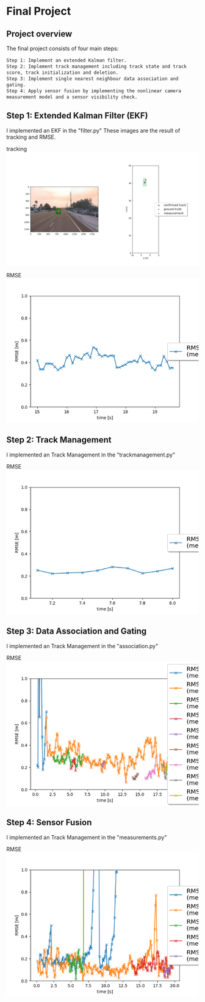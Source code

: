# Final Project
## Project overview
The final project consists of four main steps:<br>

    Step 1: Implement an extended Kalman filter.
    Step 2: Implement track management including track state and track score, track initialization and deletion.
    Step 3: Implement single nearest neighbour data association and gating.
    Step 4: Apply sensor fusion by implementing the nonlinear camera measurement model and a sensor visibility check.

## Step 1: Extended Kalman Filter (EKF)
I implemented an EKF in the "filter.py"
These images are the result of tracking and RMSE.

tracking<br>
![tracking](./final_step1_projection.png "tracking")

RMSE<br>
![RMSE](./final_step1_rmse.png "RMSE")

## Step 2: Track Management
I implemented an Track Management in the "trackmanagement.py"

RMSE<br>
![RMSE](./final_step2_rmse.png "RMSE")

## Step 3: Data Association and Gating
I implemented an Track Management in the "association.py"

RMSE<br>
![RMSE](./final_step3_rmse.png "RMSE")

## Step 4: Sensor Fusion
I implemented an Track Management in the "measurements.py"

RMSE<br>
![RMSE](./final_step4_rmse.png "RMSE")
